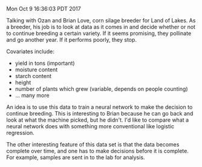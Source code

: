 Mon Oct  9 16:36:03 PDT 2017

Talking with Ozan and Brian Love, corn silage breeder for Land of Lakes.
As a breeder, his job is to look at data as it comes in and decide whether
or not to continue breeding a certain variety. If it seems promising, they
pollinate and go another year. If it performs poorly, they stop.

Covariates include:

- yield in tons (important)
- moisture content
- starch content
- height
- number of plants which grew (variable, depends on people counting)
- ... many more

An idea is to use this data to train a neural network to make the decision
to continue breeding. This is interesting to Brian because he can go back
and look at what the machine picked, but he didn't. I'd like to compare
what a neural network does with something more conventional like logistic
regression.

The other interesting feature of this data set is that the data becomes
complete over time, and one has to make decisions before it is complete.
For example, samples are sent in to the lab for analysis.

